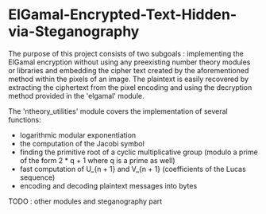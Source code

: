 # ElGamal-Encrypted-Text-Hidden-via-Steganography

The purpose of this project consists of two subgoals : implementing the ElGamal encryption without using any preexisting number theory modules or libraries and embedding the cipher text created by the aforementioned method within the pixels of an image. The plaintext is easily recovered by extracting the ciphertext from the pixel encoding and using the decryption method provided in the 'elgamal' module.

The 'ntheory_utilities' module covers the implementation of several functions: 
* logarithmic modular exponentiation
* the computation of the Jacobi symbol 
* finding the primitive root of a cyclic multiplicative group (modulo a prime of the form 2 * q + 1 where q is a prime as well)
* fast computation of U_{n + 1} and V_{n + 1} (coefficients of the Lucas sequence)
* encoding and decoding plaintext messages into bytes


TODO : other modules and steganography part
